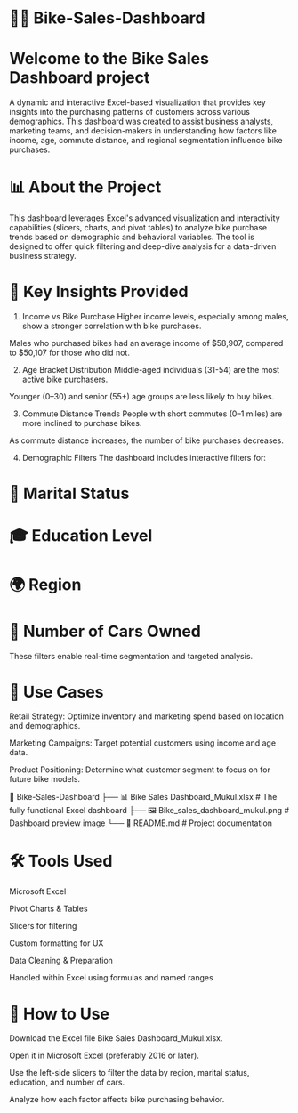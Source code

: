 # 🚴‍♂️ Bike-Sales-Dashboard

# Welcome to the Bike Sales Dashboard project
A dynamic and interactive Excel-based visualization that provides key insights into the purchasing patterns of customers across various demographics. This dashboard was created to assist business analysts, marketing teams, and decision-makers in understanding how factors like income, age, commute distance, and regional segmentation influence bike purchases.


# 📊 About the Project
This dashboard leverages Excel's advanced visualization and interactivity capabilities (slicers, charts, and pivot tables) to analyze bike purchase trends based on demographic and behavioral variables. The tool is designed to offer quick filtering and deep-dive analysis for a data-driven business strategy.

# 📌 Key Insights Provided
1. Income vs Bike Purchase
Higher income levels, especially among males, show a stronger correlation with bike purchases.

Males who purchased bikes had an average income of $58,907, compared to $50,107 for those who did not.

2. Age Bracket Distribution
Middle-aged individuals (31-54) are the most active bike purchasers.

Younger (0–30) and senior (55+) age groups are less likely to buy bikes.

3. Commute Distance Trends
People with short commutes (0–1 miles) are more inclined to purchase bikes.

As commute distance increases, the number of bike purchases decreases.

4. Demographic Filters
The dashboard includes interactive filters for:

# 👫 Marital Status

# 🎓 Education Level

# 🌍 Region

# 🚗 Number of Cars Owned

These filters enable real-time segmentation and targeted analysis.

# 💼 Use Cases
Retail Strategy: Optimize inventory and marketing spend based on location and demographics.

Marketing Campaigns: Target potential customers using income and age data.

Product Positioning: Determine what customer segment to focus on for future bike models.


📁 Bike-Sales-Dashboard
├── 📊 Bike Sales Dashboard_Mukul.xlsx      # The fully functional Excel dashboard
├── 🖼️ Bike_sales_dashboard_mukul.png       # Dashboard preview image
└── 📄 README.md                             # Project documentation

# 🛠️ Tools Used
Microsoft Excel

Pivot Charts & Tables

Slicers for filtering

Custom formatting for UX

Data Cleaning & Preparation

Handled within Excel using formulas and named ranges

# 🚀 How to Use
Download the Excel file Bike Sales Dashboard_Mukul.xlsx.

Open it in Microsoft Excel (preferably 2016 or later).

Use the left-side slicers to filter the data by region, marital status, education, and number of cars.

Analyze how each factor affects bike purchasing behavior.
